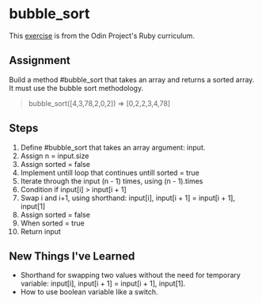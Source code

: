# bubble_sort
This [exercise](https://www.theodinproject.com/lessons/ruby-bubble-sort) is from the Odin Project's Ruby curriculum.
## Assignment
Build a method #bubble_sort that takes an array and returns a sorted array. It must use the bubble sort methodology.
> bubble_sort([4,3,78,2,0,2])
=> [0,2,2,3,4,78]
## Steps
1. Define #bubble_sort that takes an array argument: input.
2. Assign n = input.size
3. Assign sorted = false
4. Implement untill loop that continues untill sorted = true
5. Iterate through the input (n - 1) times, using (n - 1).times
6. Condition if input[i] > input[i + 1]
7. Swap i and i+1, using shorthand: input[i], input[i + 1] = input[i + 1], input[1]
8. Assign sorted = false
9. When sorted = true
10. Return input  

## New Things I've Learned 
- Shorthand for swapping two values without the need for temporary variable: input[i], input[i + 1] = input[i + 1], input[1].
- How to use boolean variable like a switch.